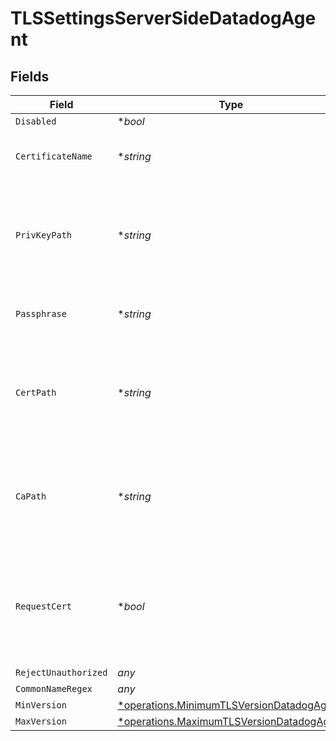 # TLSSettingsServerSideDatadogAgent


## Fields

| Field                                                                                                 | Type                                                                                                  | Required                                                                                              | Description                                                                                           |
| ----------------------------------------------------------------------------------------------------- | ----------------------------------------------------------------------------------------------------- | ----------------------------------------------------------------------------------------------------- | ----------------------------------------------------------------------------------------------------- |
| `Disabled`                                                                                            | **bool*                                                                                               | :heavy_minus_sign:                                                                                    | N/A                                                                                                   |
| `CertificateName`                                                                                     | **string*                                                                                             | :heavy_minus_sign:                                                                                    | The name of the predefined certificate                                                                |
| `PrivKeyPath`                                                                                         | **string*                                                                                             | :heavy_minus_sign:                                                                                    | Path on server containing the private key to use. PEM format. Can reference $ENV_VARS.                |
| `Passphrase`                                                                                          | **string*                                                                                             | :heavy_minus_sign:                                                                                    | Passphrase to use to decrypt private key                                                              |
| `CertPath`                                                                                            | **string*                                                                                             | :heavy_minus_sign:                                                                                    | Path on server containing certificates to use. PEM format. Can reference $ENV_VARS.                   |
| `CaPath`                                                                                              | **string*                                                                                             | :heavy_minus_sign:                                                                                    | Path on server containing CA certificates to use. PEM format. Can reference $ENV_VARS.                |
| `RequestCert`                                                                                         | **bool*                                                                                               | :heavy_minus_sign:                                                                                    | Require clients to present their certificates. Used to perform client authentication using SSL certs. |
| `RejectUnauthorized`                                                                                  | *any*                                                                                                 | :heavy_minus_sign:                                                                                    | N/A                                                                                                   |
| `CommonNameRegex`                                                                                     | *any*                                                                                                 | :heavy_minus_sign:                                                                                    | N/A                                                                                                   |
| `MinVersion`                                                                                          | [*operations.MinimumTLSVersionDatadogAgent](../../models/operations/minimumtlsversiondatadogagent.md) | :heavy_minus_sign:                                                                                    | N/A                                                                                                   |
| `MaxVersion`                                                                                          | [*operations.MaximumTLSVersionDatadogAgent](../../models/operations/maximumtlsversiondatadogagent.md) | :heavy_minus_sign:                                                                                    | N/A                                                                                                   |